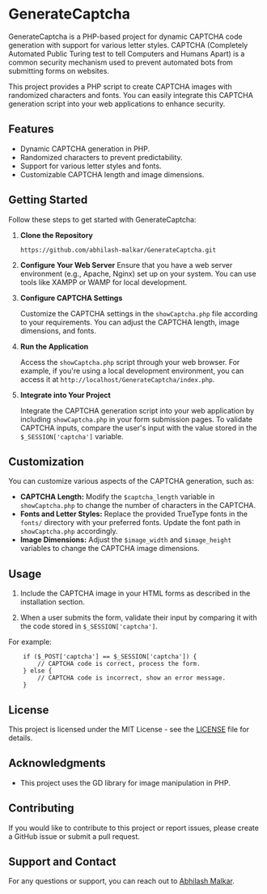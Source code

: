 # GenerateCaptcha

GenerateCaptcha is a PHP-based project for dynamic CAPTCHA code generation with support for various letter styles. CAPTCHA (Completely Automated Public Turing test to tell Computers and Humans Apart) is a common security mechanism used to prevent automated bots from submitting forms on websites.

This project provides a PHP script to create CAPTCHA images with randomized characters and fonts. You can easily integrate this CAPTCHA generation script into your web applications to enhance security.

## Features

- Dynamic CAPTCHA generation in PHP.
- Randomized characters to prevent predictability.
- Support for various letter styles and fonts.
- Customizable CAPTCHA length and image dimensions.

## Getting Started

Follow these steps to get started with GenerateCaptcha:

1. **Clone the Repository**

   ```shell
   https://github.com/abhilash-malkar/GenerateCaptcha.git
	```
2.	**Configure Your Web Server**
Ensure that you have a web server environment (e.g., Apache, Nginx) set up on your system. You can use tools like XAMPP or WAMP for local development.
3.  **Configure CAPTCHA Settings**
    
    Customize the CAPTCHA settings in the `showCaptcha.php` file according to your requirements. You can adjust the CAPTCHA length, image dimensions, and fonts.
    
4.  **Run the Application**
    
    Access the `showCaptcha.php` script through your web browser. For example, if you're using a local development environment, you can access it at `http://localhost/GenerateCaptcha/index.php`.
    
5.  **Integrate into Your Project**
    
    Integrate the CAPTCHA generation script into your web application by including `showCaptcha.php` in your form submission pages. To validate CAPTCHA inputs, compare the user's input with the value stored in the `$_SESSION['captcha']` variable.

## Customization

You can customize various aspects of the CAPTCHA generation, such as:

-   **CAPTCHA Length:** Modify the `$captcha_length` variable in `showCaptcha.php` to change the number of characters in the CAPTCHA.
-   **Fonts and Letter Styles:** Replace the provided TrueType fonts in the `fonts/` directory with your preferred fonts. Update the font path in `showCaptcha.php` accordingly.
-   **Image Dimensions:** Adjust the `$image_width` and `$image_height` variables to change the CAPTCHA image dimensions.

## Usage

1.  Include the CAPTCHA image in your HTML forms as described in the installation section.
    
2.  When a user submits the form, validate their input by comparing it with the code stored in `$_SESSION['captcha']`. 

For example:  
```shell
    if ($_POST['captcha'] == $_SESSION['captcha']) {
        // CAPTCHA code is correct, process the form.
    } else {
        // CAPTCHA code is incorrect, show an error message.
    }
```
    

## License

This project is licensed under the MIT License - see the [LICENSE](https://chat.openai.com/c/LICENSE) file for details.

## Acknowledgments

-   This project uses the GD library for image manipulation in PHP.

## Contributing

If you would like to contribute to this project or report issues, please create a GitHub issue or submit a pull request.

## Support and Contact

For any questions or support, you can reach out to [Abhilash Malkar](mailto:abhilash14m@gmail.com).
